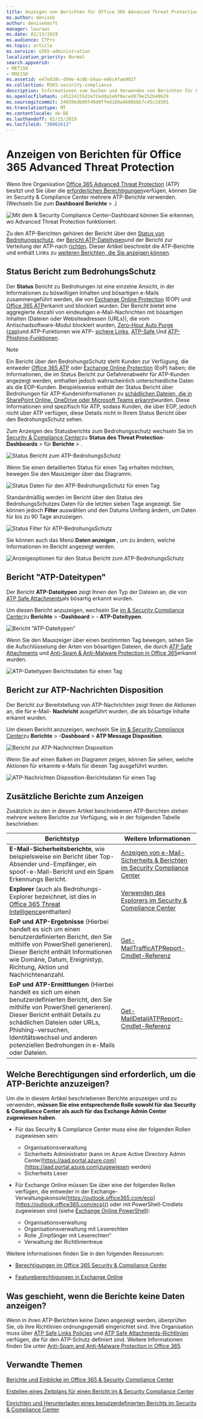 ```yaml
---
title: Anzeigen von Berichten für Office 365 Advanced Threat Protection
ms.author: deniseb
author: denisebmsft
manager: laurawi
ms.date: 02/13/2019
ms.audience: ITPro
ms.topic: article
ms.service: o365-administration
localization_priority: Normal
search.appverid:
- MET150
- MOE150
ms.assetid: e47e838c-d99e-4c0b-b9aa-e66c4fae902f
ms.collection: M365-security-compliance
description: Informationen zum Suchen und Verwenden von Berichten für Office 365 Advanced Threat Protection im Security &amp; Compliance Center.
ms.openlocfilehash: c45224155d2e72edda1e0f0eced879e152b49629
ms.sourcegitcommit: 24659bdb09f49d0ffed180a4b80bbb7c45c2d301
ms.translationtype: MT
ms.contentlocale: de-DE
ms.lasthandoff: 02/15/2019
ms.locfileid: "30062613"
---
```

# <a name="view-reports-for-office-365-advanced-threat-protection"></a>Anzeigen von Berichten für Office 365 Advanced Threat Protection

Wenn Ihre Organisation [Office 365 Advanced Threat Protection](office-365-atp.md) (ATP) besitzt und Sie über die [erforderlichen Berechtigungen](#what-permissions-are-needed-to-view-these-reports)verfügen, können Sie im Security &amp; Compliance Center mehrere ATP-Berichte verwenden. (Wechseln Sie zum **Dashboard** **Berichte** \> .)
  
![Mit dem &amp; Security Compliance Center-Dashboard können Sie erkennen, wo Advanced Threat Protection funktioniert.](media/6b213d34-adbb-44af-8549-be9a7e2db087.png)
  
Zu den ATP-Berichten gehören der Bericht über den [Status von Bedrohungsschutz](#threat-protection-status-report), der [Bericht ATP-Dateitypen](#atp-file-types-report)und der Bericht zur Verteilung der ATP-nach [richten](#atp-message-disposition-report). Dieser Artikel beschreibt die ATP-Berichte und enthält Links zu [weiteren Berichten, die Sie anzeigen können](#additional-reports-to-view).
  
## <a name="threat-protection-status-report"></a>Status Bericht zum BedrohungsSchutz

Der **Status** Bericht zu Bedrohungen ist eine einzelne Ansicht, in der Informationen zu böswilligen Inhalten und bösartigen e-Mails zusammengeführt werden, die von [Exchange Online Protection](eop/exchange-online-protection-overview.md) (EOP) und [Office 365 ATP](office-365-atp.md)erkannt und blockiert wurden. Der Bericht bietet eine aggregierte Anzahl von eindeutigen e-Mail-Nachrichten mit bösartigen Inhalten (Dateien oder Websiteadressen (URLs)), die vom Antischadsoftware-Modul blockiert wurden, [Zero-Hour Auto Purge (zap)](zero-hour-auto-purge.md)und ATP-Funktionen wie ATP- [sichere Links](atp-safe-links.md), [ATP-Safe ](atp-safe-attachments.md)Und [ATP-Phishing-Funktionen](atp-anti-phishing.md).

> [!NOTE]
> Ein Bericht über den BedrohungsSchutz steht Kunden zur Verfügung, die entweder [Office 365 ATP](office-365-atp.md) oder [Exchange Online Protection](eop/exchange-online-protection-eop.md) (EoP) haben; die Informationen, die im Status Bericht zur Gefahrenabwehr für ATP-Kunden angezeigt werden, enthalten jedoch wahrscheinlich unterschiedliche Daten als die EOP-Kunden. Beispielsweise enthält der Status Bericht über Bedrohungen für ATP-Kundeninformationen zu [schädlichen Dateien, die in SharePoint Online, OneDrive oder Microsoft Teams erkannt](atp-for-spo-odb-and-teams.md)wurden. Diese Informationen sind spezifisch für ATP, sodass Kunden, die über EOP, jedoch nicht über ATP verfügen, diese Details nicht in Ihrem Status Bericht über den BedrohungsSchutz sehen.
  
Zum Anzeigen des Statusberichts zum Bedrohungsschutz wechseln Sie im [Security &amp; Compliance Center](https://protection.office.com)zu **Status des Threat Protection**- **Dashboards** \> für **Berichte** \> .
  
![Status Bericht zum ATP-BedrohungsSchutz](media/6bdd41eb-62e0-423b-9fd4-d1d5baf0cbd5.png)
  
Wenn Sie einen detaillierten Status für einen Tag erhalten möchten, bewegen Sie den Mauszeiger über das Diagramm.
  
![Status Daten für den ATP-BedrohungsSchutz für einen Tag](media/d5c2c6ad-c002-4985-a032-c866e46fdea8.png)
  
Standardmäßig werden im Bericht über den Status des BedrohungsSchutzes Daten für die letzten sieben Tage angezeigt. Sie können jedoch **Filter** auswählen und den Datums Umfang ändern, um Daten für bis zu 90 Tage anzuzeigen. 
  
![Status Filter für ATP-BedrohungsSchutz](media/4f703369-642b-402b-9758-b9c828283410.png)
  
Sie können auch das Menü **Daten anzeigen** , um zu ändern, welche Informationen im Bericht angezeigt werden. 
  
![Anzeigeoptionen für den Status Bericht zum ATP-BedrohungsSchutz](media/4959bf8c-d192-4542-b00b-184e101e7513.png)
  
## <a name="atp-file-types-report"></a>Bericht "ATP-Dateitypen"

Der Bericht **ATP-Dateitypen** zeigt Ihnen den Typ der Dateien an, die von [ATP Safe Attachments](atp-safe-attachments.md)als bösartig erkannt wurden.
  
Um diesen Bericht anzuzeigen, wechseln Sie [im &amp; Security Compliance Center](https://protection.office.com)zu **Berichte** \> **-Dashboard** \> - **ATP-Dateitypen**.
  
![Bericht "ATP-Dateitypen"](media/6e3f5d33-79aa-4b2d-938c-6ef135d9e54c.png)
  
Wenn Sie den Mauszeiger über einen bestimmten Tag bewegen, sehen Sie die Aufschlüsselung der Arten von bösartigen Dateien, die durch [ATP Safe Attachments](atp-safe-attachments.md) und [Anti-Spam &amp; Anti-Malware Protection in Office 365](anti-spam-and-anti-malware-protection.md)erkannt wurden.
  
![ATP-Dateitypen Berichtsdaten für einen Tag](media/10d18428-699a-41d2-a73e-be3a8214ada1.png)
  
## <a name="atp-message-disposition-report"></a>Bericht zur ATP-Nachrichten Disposition

Der Bericht zur Bereitstellung von ATP-Nachrichten zeigt Ihnen die Aktionen an, die für e-Mail- **Nachricht** ausgeführt wurden, die als bösartige Inhalte erkannt wurden. 
  
Um diesen Bericht anzuzeigen, wechseln Sie [im &amp; Security Compliance Center](https://protection.office.com)zu **Berichte** \> **-Dashboard** \> **ATP Message Disposition**.
  
![Bericht zur ATP-Nachrichten Disposition](media/b0ff65c4-53d3-496d-bafa-8937a5eb69e5.png)
  
Wenn Sie auf einen Balken im Diagramm zeigen, können Sie sehen, welche Aktionen für erkannte e-Mails für diesen Tag ausgeführt wurden.
  
![ATP-Nachrichten Disposition-Berichtsdaten für einen Tag](media/68d2beb8-4b30-48c4-8ba6-5e8ab88ae456.png)
  
## <a name="additional-reports-to-view"></a>Zusätzliche Berichte zum Anzeigen

Zusätzlich zu den in diesem Artikel beschriebenen ATP-Berichten stehen mehrere weitere Berichte zur Verfügung, wie in der folgenden Tabelle beschrieben:

|Berichtstyp  |Weitere Informationen  |
|---------|---------|
|**E-Mail-Sicherheitsberichte**, wie beispielsweise ein Bericht über Top-Absender und-Empfänger, ein spoof-e-Mail-Bericht und ein Spam Erkennungs Bericht. | [Anzeigen von e-Mail-Sicherheits &amp; Berichten im Security Compliance Center](view-email-security-reports.md)        |
|**Explorer** (auch als Bedrohungs-Explorer bezeichnet, ist dies in [Office 365 Threat Intelligence](office-365-ti.md)enthalten)     | [Verwenden des Explorers im Security &amp; Compliance Center](use-explorer-in-security-and-compliance.md)        |
|**EoP und ATP-Ergebnisse** (Hierbei handelt es sich um einen benutzerdefinierten Bericht, den Sie mithilfe von PowerShell generieren). Dieser Bericht enthält Informationen wie Domäne, Datum, Ereignistyp, Richtung, Aktion und Nachrichtenanzahl.  | [Get-MailTrafficATPReport-Cmdlet-Referenz](https://docs.microsoft.com/powershell/module/exchange/advanced-threat-protection/get-mailtrafficatpreport?view=exchange-ps) |
|**EoP und ATP-Ermittlungen** (Hierbei handelt es sich um einen benutzerdefinierten Bericht, den Sie mithilfe von PowerShell generieren). Dieser Bericht enthält Details zu schädlichen Dateien oder URLs, Phishing-versuchen, Identitätswechsel und anderen potenziellen Bedrohungen in e-Mails oder Dateien.   | [Get-MailDetailATPReport-Cmdlet-Referenz](https://docs.microsoft.com/powershell/module/exchange/advanced-threat-protection/get-maildetailatpreport?view=exchange-ps)        |

  
## <a name="what-permissions-are-needed-to-view-the-atp-reports"></a>Welche Berechtigungen sind erforderlich, um die ATP-Berichte anzuzeigen?

Um die in diesem Artikel beschriebenen Berichte anzuzeigen und zu verwenden, **müssen Sie eine entsprechende Rolle sowohl für das Security &amp; Compliance Center als auch für das Exchange Admin Center zugewiesen haben**.

- Für das Security &amp; Compliance Center muss eine der folgenden Rollen zugewiesen sein:
    - Organisationsverwaltung
    - Sicherheits Administrator (kann im Azure Active Directory Admin Center[https://aad.portal.azure.com](https://aad.portal.azure.com)zugewiesen werden)
    - Sicherheits Leser

- Für Exchange Online müssen Sie über eine der folgenden Rollen verfügen, die entweder in der Exchange-Verwaltungskonsole[https://outlook.office365.com/ecp](https://outlook.office365.com/ecp)() oder mit PowerShell-Cmdlets zugewiesen sind (siehe [Exchange Online PowerShell](https://docs.microsoft.com/powershell/exchange/exchange-online/exchange-online-powershell?view=exchange-ps)):
    - Organisationsverwaltung
    - Organisationsverwaltung mit Leserechten
    - Rolle „Empfänger mit Leserechten“
    - Verwaltung der Richtlinientreue

Weitere Informationen finden Sie in den folgenden Ressourcen:

- [Berechtigungen im Office 365 Security &amp; Compliance Center](permissions-in-the-security-and-compliance-center.md)

- [Featureberechtigungen in Exchange Online](https://docs.microsoft.com/exchange/permissions-exo/feature-permissions)
   
## <a name="what-if-the-reports-arent-showing-data"></a>Was geschieht, wenn die Berichte keine Daten anzeigen?

Wenn in ihren ATP-Berichten keine Daten angezeigt werden, überprüfen Sie, ob Ihre Richtlinien ordnungsgemäß eingerichtet sind. Ihre Organisation muss über [ATP Safe Links Policies](set-up-atp-safe-links-policies.md) und [ATP Safe Attachments-Richtlinien](set-up-atp-safe-attachments-policies.md) verfügen, die für den ATP-Schutz definiert sind. Weitere Informationen finden Sie unter [Anti-Spam and Anti-Malware Protection in Office 365](anti-spam-and-anti-malware-protection.md).
  
## <a name="related-topics"></a>Verwandte Themen

[Berichte und Einblicke im Office 365 &amp; Security Compliance Center](reports-and-insights-in-security-and-compliance.md)
  
[Erstellen eines Zeitplans für einen Bericht im &amp; Security Compliance Center](create-a-schedule-for-a-report.md)
  
[Einrichten und Herunterladen eines benutzerdefinierten Berichts im Security &amp; Compliance Center](set-up-and-download-a-custom-report.md)
  

